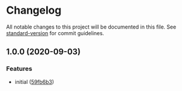 # Changelog

All notable changes to this project will be documented in this file. See [standard-version](https://github.com/conventional-changelog/standard-version) for commit guidelines.

## 1.0.0 (2020-09-03)

### Features

- initial ([59fb6b3](https://github.com/fjc0k/vscode-uPic/commit/59fb6b3261d7f5b8b3c117bc960d731788d709d1))
